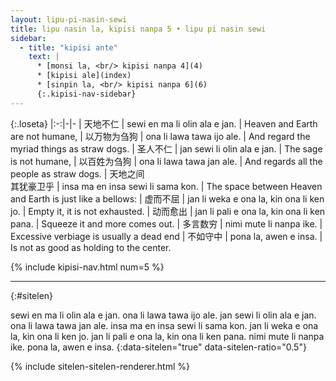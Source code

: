 ```yaml
---
layout: lipu-pi-nasin-sewi
title: lipu nasin la, kipisi nanpa 5 • lipu pi nasin sewi
sidebar:
  - title: "kipisi ante"
    text: |
      * [monsi la, <br/> kipisi nanpa 4](4)
      * [kipisi ale](index)
      * [sinpin la, <br/> kipisi nanpa 6](6)
      {:.kipisi-nav-sidebar}
---
```


{:.loseta}
|:-:|-|-
| 天地不仁                | sewi en ma li olin ala e jan.              | Heaven and Earth are not humane,
| 以万物为刍狗            | ona li lawa tawa ijo ale.                  | And regard the myriad things as straw dogs.
| 圣人不仁                | jan sewi li olin ala e jan.                | The sage is not humane,
| 以百姓为刍狗            | ona li lawa tawa jan ale.                  | And regards all the people as straw dogs.
| 天地之间<br/>其犹豪卫乎 | insa ma en insa sewi li sama kon.          | The space between Heaven and Earth is just like a bellows:
| 虚而不屈                | jan li weka e ona la, kin ona li ken jo.   | Empty it, it is not exhausted.
| 动而愈出                | jan li pali e ona la, kin ona li ken pana. | Squeeze it and more comes out.
| 多言数穷                | nimi mute li nanpa ike.                    | Excessive verbiage is usually a dead end
| 不如守中                | pona la, awen e insa.                      | Is not as good as holding to the center.

{% include kipisi-nav.html num=5 %}

-------
{:#sitelen}

sewi en ma li olin ala e jan.
ona li lawa tawa ijo ale.
jan sewi li olin ala e jan.
ona li lawa tawa jan ale.
insa ma en insa sewi li sama kon.
jan li weka e ona la, kin ona li ken jo.
jan li pali e ona la, kin ona li ken pana.
nimi mute li nanpa ike.
pona la, awen e insa.
{:data-sitelen="true" data-sitelen-ratio="0.5"}

{% include sitelen-sitelen-renderer.html %}

